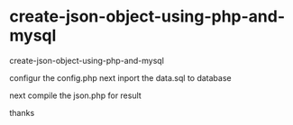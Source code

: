# create-json-object-using-php-and-mysql
create-json-object-using-php-and-mysql

configur the config.php next inport the data.sql to database

next compile the json.php for result

thanks
